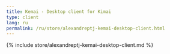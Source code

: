 ```yaml
---
title: Kemai - Desktop client for Kimai
type: client
lang: ru
permalink: /ru/store/alexandreptj-kemai-desktop-client.html
---
```


{% include store/alexandreptj-kemai-desktop-client.md %}
